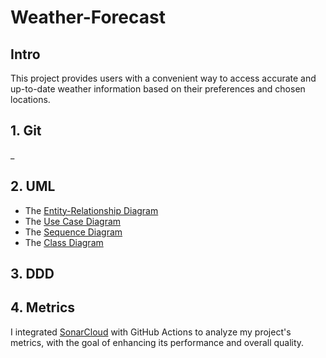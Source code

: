 # Weather-Forecast
## Intro
This project provides users with a convenient way to access accurate and up-to-date weather information based on their preferences and chosen locations.
## 1. Git
_
## 2. UML
* The [Entity-Relationship Diagram](https://github.com/homa-ae/Weather-Forecast/blob/main/Diagrams/Entity-Relationship%20Diagram.jpg) 
* The [Use Case Diagram](https://github.com/homa-ae/Weather-Forecast/blob/main/Diagrams/Use%20Case%20Diagram.jpg)
* The [Sequence Diagram](https://github.com/homa-ae/Weather-Forecast/blob/main/Diagrams/Sequence%20Diagram.jpg)
* The [Class Diagram](https://github.com/homa-ae/Weather-Forecast/blob/main/Diagrams/Class%20Diagram.jpg)

## 3. DDD

## 4. Metrics
I integrated [SonarCloud](https://sonarcloud.io/projects?reliability=1) with GitHub Actions to analyze my project's metrics, with the goal of enhancing its performance and overall quality.


